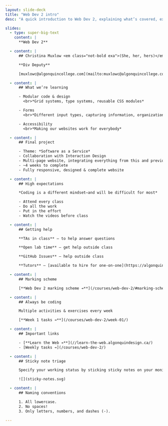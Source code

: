 ```yaml
---
layout: slide-deck
title: "Web Dev 2 intro"
desc: "A quick introduction to Web Dev 2, explaining what’s covered, expectations & marking scheme."

slides:
  - type: super-big-text
    content: |
      **Web Dev 2**

  - content: |
      ## Christina Muxlow <em class="not-bold exa">(She, her, hers)</em>

      **Div Deputy**

      [muxlowc@algonquincollege.com](mailto:muxlowc@algonquincollege.com)

  - content: |
      ## What we’re learning

      - Modular code & design
        <br>*Grid systems, type systems, reusable CSS modules*

      - Forms
        <br>*Different input types, capturing information, organization*

      - Accessibility
        <br>*Making our websites work for everybody*

  - content: |
      ## Final project

      - Theme: *Software as a Service*
      - Collaboration with Interaction Design
      - Multi-page website, integrating everything from this and previous terms
      - ~4 weeks to complete
      - Fully responsive, designed & complete website

  - content: |
      ## High expectations

      *Coding is a different mindset—and will be difficult for most*

      - Attend every class
      - Do all the work
      - Put in the effort
      - Watch the videos before class

  - content: |
      ## Getting help

      **TAs in class** — to help answer questions

      **Open lab time** — get help outside class

      **GitHub Issues** — help outside class

      **Tutors** — [available to hire for one-on-one](https://algonquincollege.libguides.com/slc/peer-tutoring)

  - content: |
      ## Marking scheme

      [**Web Dev 2 marking scheme ➔**](/courses/web-dev-2/#marking-scheme)

  - content: |
      ## Always be coding

      Multiple activities & exercises every week

      [**Week 1 tasks ➔**](/courses/web-dev-2/week-01/)

  - content: |
      ## Important links

      - [**Learn the Web ➔**](//learn-the-web.algonquindesign.ca/)
      - [Weekly tasks ➔](/courses/web-dev-2/)

  - content: |
      ## Sticky note triage

      Specify your working status by sticking sticky notes on your monitor

      ![](sticky-notes.svg)

  - content: |
      ## Naming conventions

      1. All lowercase.
      2. No spaces!
      3. Only letters, numbers, and dashes (-).

---
```

